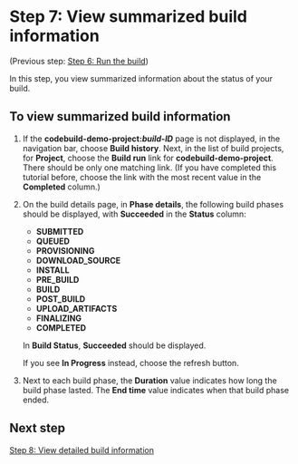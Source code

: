 # Step 7: View summarized build information<a name="getting-started-monitor-build-console"></a>

\(Previous step: [Step 6: Run the build](getting-started-run-build-console.md)\)

In this step, you view summarized information about the status of your build\.

## To view summarized build information<a name="getting-started-monitor-build-console-title"></a><a name="getting-started-run-build-console-procedure"></a>

1. If the **codebuild\-demo\-project:*build\-ID*** page is not displayed, in the navigation bar, choose **Build history**\. Next, in the list of build projects, for **Project**, choose the **Build run** link for **codebuild\-demo\-project**\. There should be only one matching link\. \(If you have completed this tutorial before, choose the link with the most recent value in the **Completed** column\.\)

1. On the build details page, in **Phase details**, the following build phases should be displayed, with **Succeeded** in the **Status** column:
   + **SUBMITTED**
   + **QUEUED**
   + **PROVISIONING**
   + **DOWNLOAD\_SOURCE**
   + **INSTALL**
   + **PRE\_BUILD**
   + **BUILD**
   + **POST\_BUILD**
   + **UPLOAD\_ARTIFACTS**
   + **FINALIZING**
   + **COMPLETED**

   In **Build Status**, **Succeeded** should be displayed\.

   If you see **In Progress** instead, choose the refresh button\. 

1. Next to each build phase, the **Duration** value indicates how long the build phase lasted\. The **End time** value indicates when that build phase ended\.

## Next step<a name="getting-started-monitor-build-console-next"></a>

[Step 8: View detailed build information](getting-started-build-log-console.md)